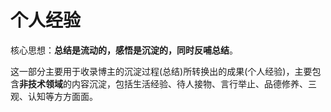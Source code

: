 # 个人经验
核心思想：**总结是流动的，感悟是沉淀的，同时反哺总结**。

这一部分主要用于收录博主的沉淀过程(总结)所转换出的成果(个人经验)，主要包含**非技术领域**的内容沉淀，包括生活经验、待人接物、言行举止、品德修养、三观、认知等方方面面。